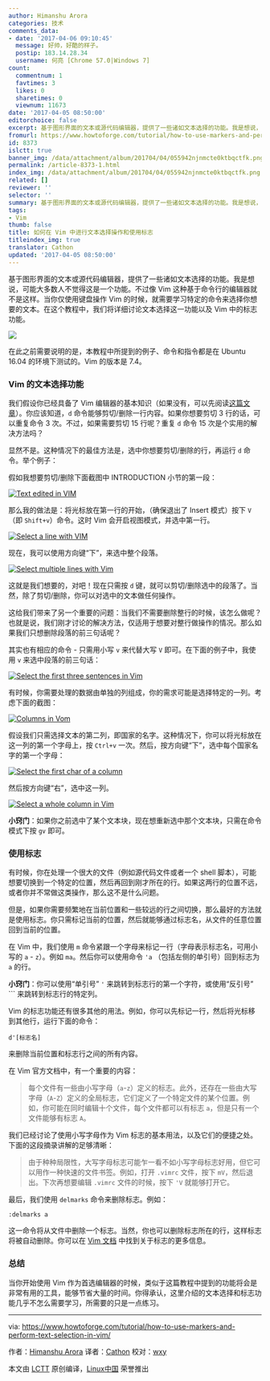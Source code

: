 ```yaml
---
author: Himanshu Arora
categories: 技术
comments_data:
- date: '2017-04-06 09:10:45'
  message: 好帅，好酷的样子。
  postip: 183.14.28.34
  username: 何亮 [Chrome 57.0|Windows 7]
count:
  commentnum: 1
  favtimes: 3
  likes: 0
  sharetimes: 0
  viewnum: 11673
date: '2017-04-05 08:50:00'
editorchoice: false
excerpt: 基于图形界面的文本或源代码编辑器，提供了一些诸如文本选择的功能。我是想说，可能大多数人不觉得这是一个功能。不过像 Vim 这种基于命令行的编辑器就不是这样。
fromurl: https://www.howtoforge.com/tutorial/how-to-use-markers-and-perform-text-selection-in-vim/
id: 8373
islctt: true
banner_img: /data/attachment/album/201704/04/055942njnmcte0ktbqctfk.png
permalink: /article-8373-1.html
index_img: /data/attachment/album/201704/04/055942njnmcte0ktbqctfk.png.thumb.jpg
related: []
reviewer: ''
selector: ''
summary: 基于图形界面的文本或源代码编辑器，提供了一些诸如文本选择的功能。我是想说，可能大多数人不觉得这是一个功能。不过像 Vim 这种基于命令行的编辑器就不是这样。
tags:
- Vim
thumb: false
title: 如何在 Vim 中进行文本选择操作和使用标志
titleindex_img: true
translator: Cathon
updated: '2017-04-05 08:50:00'
---
```


基于图形界面的文本或源代码编辑器，提供了一些诸如文本选择的功能。我是想说，可能大多数人不觉得这是一个功能。不过像 Vim 这种基于命令行的编辑器就不是这样。当你仅使用键盘操作 Vim 的时候，就需要学习特定的命令来选择你想要的文本。在这个教程中，我们将详细讨论文本选择这一功能以及 Vim 中的标志功能。


![](/data/attachment/album/201704/04/055942njnmcte0ktbqctfk.png)


在此之前需要说明的是，本教程中所提到的例子、命令和指令都是在 Ubuntu 16.04 的环境下测试的。Vim 的版本是 7.4。


### Vim 的文本选择功能


我们假设你已经具备了 Vim 编辑器的基本知识（如果没有，可以先阅读[这篇文章](/article-8143-1.html)）。你应该知道，`d` 命令能够剪切/删除一行内容。如果你想要剪切 3 行的话，可以重复命令 3 次。不过，如果需要剪切 15 行呢？重复 `d` 命令 15 次是个实用的解决方法吗？


显然不是。这种情况下的最佳方法是，选中你想要剪切/删除的行，再运行 `d` 命令。举个例子：


假如我想要剪切/删除下面截图中 INTRODUCTION 小节的第一段：


[![Text edited in VIM](/data/attachment/album/201704/04/055957cb4cbbaefvfuxhru.png)](https://www.howtoforge.com/images/how-to-use-markers-and-perform-text-selection-in-vim/big/vim-select-example.png)


那么我的做法是：将光标放在第一行的开始，（确保退出了 Insert 模式）按下 `V`（即 `Shift+v`）命令。这时 Vim 会开启视图模式，并选中第一行。


[![Select a line with VIM](/data/attachment/album/201704/04/055957s9b1i1s6tihiixsh.png)](https://www.howtoforge.com/images/how-to-use-markers-and-perform-text-selection-in-vim/big/vim-select-initiated.png)


现在，我可以使用方向键“下”，来选中整个段落。


[![Select multiple lines with Vim](/data/attachment/album/201704/04/060000ltuahzmgueguakew.png)](https://www.howtoforge.com/images/how-to-use-markers-and-perform-text-selection-in-vim/big/vim-select-working.png)


这就是我们想要的，对吧！现在只需按 `d` 键，就可以剪切/删除选中的段落了。当然，除了剪切/删除，你可以对选中的文本做任何操作。


这给我们带来了另一个重要的问题：当我们不需要删除整行的时候，该怎么做呢？也就是说，我们刚才讨论的解决方法，仅适用于想要对整行做操作的情况。那么如果我们只想删除段落的前三句话呢？


其实也有相应的命令 - 只需用小写 `v` 来代替大写 `V` 即可。在下面的例子中，我使用 `v` 来选中段落的前三句话：


[![Select the first three sentences in Vim](/data/attachment/album/201704/04/060003neegyi8z5t25quo0.png)](https://www.howtoforge.com/images/how-to-use-markers-and-perform-text-selection-in-vim/big/vim-select-partial-lines.png)


有时候，你需要处理的数据由单独的列组成，你的需求可能是选择特定的一列。考虑下面的截图：


[![Columns in Vom](/data/attachment/album/201704/04/060004bb2rl28l87fbebf4.png)](https://www.howtoforge.com/images/how-to-use-markers-and-perform-text-selection-in-vim/big/vim-select-columns.png)


假设我们只需选择文本的第二列，即国家的名字。这种情况下，你可以将光标放在这一列的第一个字母上，按 `Ctrl+v` 一次。然后，按方向键“下”，选中每个国家名字的第一个字母：


[![Select the first char of a column](/data/attachment/album/201704/04/060006ggrr3to0aoomsvzr.png)](https://www.howtoforge.com/images/how-to-use-markers-and-perform-text-selection-in-vim/big/vim-select-column-1.png)


然后按方向键“右”，选中这一列。


[![Select a whole column in Vim](/data/attachment/album/201704/04/060008nbdb55bloca5jwed.png)](https://www.howtoforge.com/images/how-to-use-markers-and-perform-text-selection-in-vim/big/vim-select-column-2.png)


**小窍门**：如果你之前选中了某个文本块，现在想重新选中那个文本块，只需在命令模式下按 `gv` 即可。


### 使用标志


有时候，你在处理一个很大的文件（例如源代码文件或者一个 shell 脚本），可能想要切换到一个特定的位置，然后再回到刚才所在的行。如果这两行的位置不远，或者你并不常做这类操作，那么这不是什么问题。


但是，如果你需要频繁地在当前位置和一些较远的行之间切换，那么最好的方法就是使用标志。你只需标记当前的位置，然后就能够通过标志名，从文件的任意位置回到当前的位置。


在 Vim 中，我们使用 `m` 命令紧跟一个字母来标记一行（字母表示标志名，可用小写的 `a` - `z`）。例如 `ma`。然后你可以使用命令 `'a` （包括左侧的单引号）回到标志为 `a` 的行。


**小窍门**：你可以使用“单引号” `'` 来跳转到标志行的第一个字符，或使用“反引号” ``` 来跳转到标志行的特定列。


Vim 的标志功能还有很多其他的用法。例如，你可以先标记一行，然后将光标移到其他行，运行下面的命令：



```
d'[标志名]

```

来删除当前位置和标志行之间的所有内容。


在 Vim 官方文档中，有一个重要的内容：



> 
> 每个文件有一些由小写字母（`a`-`z`）定义的标志。此外，还存在一些由大写字母（`A`-`Z`）定义的全局标志，它们定义了一个特定文件的某个位置。例如，你可能在同时编辑十个文件，每个文件都可以有标志 `a`，但是只有一个文件能够有标志 `A`。
> 
> 
> 


我们已经讨论了使用小写字母作为 Vim 标志的基本用法，以及它们的便捷之处。下面的这段摘录讲解的足够清晰：



> 
> 由于种种局限性，大写字母标志可能乍一看不如小写字母标志好用，但它可以用作一种快速的文件书签。例如，打开 `.vimrc` 文件，按下 `mV`，然后退出。下次再想要编辑 `.vimrc` 文件的时候，按下 `'V` 就能够打开它。
> 
> 
> 


最后，我们使用 `delmarks` 命令来删除标志。例如：



```
:delmarks a

```

这一命令将从文件中删除一个标志。当然，你也可以删除标志所在的行，这样标志将被自动删除。你可以在 [Vim 文档](http://vim.wikia.com/wiki/Using_marks) 中找到关于标志的更多信息。


### 总结


当你开始使用 Vim 作为首选编辑器的时候，类似于这篇教程中提到的功能将会是非常有用的工具，能够节省大量的时间。你得承认，这里介绍的文本选择和标志功能几乎不怎么需要学习，所需要的只是一点练习。




---


via: <https://www.howtoforge.com/tutorial/how-to-use-markers-and-perform-text-selection-in-vim/>


作者：[Himanshu Arora](https://www.howtoforge.com/tutorial/how-to-use-markers-and-perform-text-selection-in-vim/) 译者：[Cathon](https://github.com/Cathon) 校对：[wxy](https://github.com/wxy)


本文由 [LCTT](https://github.com/LCTT/TranslateProject) 原创编译，[Linux中国](https://linux.cn/) 荣誉推出